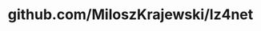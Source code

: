 ---
layout: post
title: github.com/MiloszKrajewski/lz4net
categories: link
tags: [انگلیسی, گیت‌هاب, برنامه‌نویسی]
---